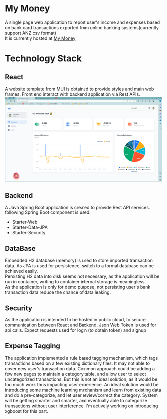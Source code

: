 # My Money
A single page web application to report user's income and expenses based on bank card transactions exported from online banking systems(currently support ANZ csv format)\
It is currently hosted at [My Money](https://sohpie0217nzmymoneyapi.azurewebsites.net/)
# Technology Stack
## React
A website template from MUI is obtained to provide styles and main web frames.
Front end interact with backend application via Rest APIs.
![example page](MyMoney.png "My Money example")

## Backend
A Java Spring Boot application is created to provide Rest API services. following Spring Boot component is used:
- Starter-Web 
- Starter-Data-JPA
- Starter-Security

## DataBase
Embedded H2 database (memory) is used to store imported transaction data. As JPA is used for persistence, switch to a formal database can be achieved easily.\
Persisting H2 data into disk seems not necessary, as the application will be run in container, writing to container internal storage is meaningless.\
As the application is only for demo purpose, not persisting user's bank transaction data reduce the chance of data leaking.

## Security
As the application is intended to be hosted in public cloud, to secure communication between React and Backend, Json Web Token is used for api calls.
Expect requests used for login (to obtain token) and signup

## Expense Tagging
The application implemented a rule based tagging mechanism, which tags transactions based on a few existing dictionary files.
It may not able to cover new user's transaction data. 
Common approach could be adding a few new pages to maintain a category table, and allow user to select uncategorized transactions. But this is not an ideal solution, as it would be too much work thus impacting user experience.
An ideal  solution would be introducing some machine learning mechanism and learn from existing data and do a pre-categorize, and let user review/correct the category. System will be getting smarter and smarter, and eventually able to categorize transactions without user interference.
I'm actively working on introducing xgboost for this part. 




